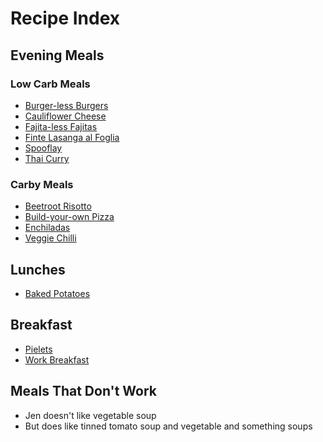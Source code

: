 # Recipe Index

## Evening Meals

### Low Carb Meals
- [Burger-less Burgers](burger-less-burgers.md)
- [Cauliflower Cheese](cauliflower-cheese.md)
- [Fajita-less Fajitas](fajita-less-fajitas.md)
- [Finte Lasanga al Foglia](finte-lasanga.md)
- [Spooflay](spooflay.md)
- [Thai Curry](thai-curry.md)

### Carby Meals
- [Beetroot Risotto](beetroot-risotto.md)
- [Build-your-own Pizza](build-your-own-pizza.md)
- [Enchiladas](enchiladas.md)
- [Veggie Chilli](veggie-chilli.md)

## Lunches
- [Baked Potatoes](baked-potatoes.md)

## Breakfast
- [Pielets](pielets.md)
- [Work Breakfast](work-breakfast.md)

## Meals That Don't Work
- Jen doesn't like vegetable soup
- But does like tinned tomato soup and vegetable and something soups
